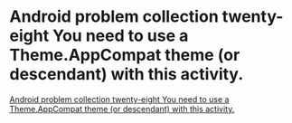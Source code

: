 # Android problem collection twenty-eight You need to use a Theme.AppCompat theme (or descendant) with this activity.
[Android problem collection twenty-eight You need to use a Theme.AppCompat theme (or descendant) with this activity.](https://aiwithcloud.com/2022/09/19/android_problem_collection_twenty_eight_you_need_to_use_a_theme-appcompat_theme_or_descendant_with_this_activity/)